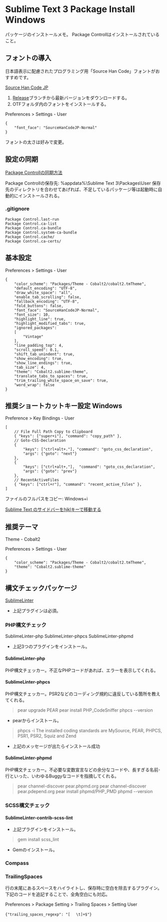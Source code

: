 # Sublime Text 3 Package Install Windows

パッケージのインストールメモ。
Package Controllはインストールされていること。

## フォントの導入

日本語表示に配慮されたプログラミング用「Source Han Code」フォントがおすすめです。

[Source Han Code JP](https://github.com/adobe-fonts/source-han-code-jp)

1. [Release](https://github.com/adobe-fonts/source-han-code-jp/tree/release)ブランチから最新バージョンをダウンロードする。
2. OTFフォルダ内のフォントをインストールする。

Preferences > Settings - User

```
{
    "font_face": "SourceHanCodeJP-Normal"
}
```

フォントの太さは好みで変更。

## 設定の同期

[Package Controllの同期方法](https://packagecontrol.io/docs/syncing#git)

Package Controllの保存先: %appdata%\Sublime Text 3\Packages\User
保存先のディレクトリを合わせてあげれば、不足しているパッケージ等は起動時に自動的にインストールされる。

### .gitignore

```
Package Control.last-run
Package Control.ca-list
Package Control.ca-bundle
Package Control.system-ca-bundle
Package Control.cache/
Package Control.ca-certs/
```

## 基本設定

Preferences > Settings - User

```
{
    "color_scheme": "Packages/Theme - Cobalt2/cobalt2.tmTheme",
    "default_encoding": "UTF-8",
    "draw_white_space": "all",
    "enable_tab_scrolling": false,
    "fallback_encoding": "UTF-8",
    "fold_buttons": false,
    "font_face": "SourceHanCodeJP-Normal",
    "font_size": 10,
    "highlight_line": true,
    "highlight_modified_tabs": true,
    "ignored_packages":
    [
        "Vintage"
    ],
    "line_padding_top": 4,
    "scroll_speed": 0.1,
    "shift_tab_unindent": true,
    "show_encoding": true,
    "show_line_endings": true,
    "tab_size": 4,
    "theme": "Cobalt2.sublime-theme",
    "translate_tabs_to_spaces": true,
    "trim_trailing_white_space_on_save": true,
    "word_wrap": false
}
```

## 推奨ショートカットキー設定 Windows

Preference > Key Bindings - User

```
[
    // File Full Path Copy to Clipboard
    { "keys": ["super+i"], "command": "copy_path" },
    // Goto-CSS-Declaration
    {
        "keys": ["ctrl+alt+."], "command": "goto_css_declaration",
        "args": {"goto": "next"}
    },
    {
        "keys": ["ctrl+alt+,"],  "command": "goto_css_declaration",
        "args": {"goto": "prev"}
    },
    // RecentActiveFiles
    { "keys": ["ctrl+r"], "command": "recent_active_files" },
]
```

ファイルのフルパスをコピー: Windows+i

[Sublime Text のサイドバーをhjklキーで移動する](http://m.designbits.jp/14072721/)

## 推奨テーマ

Theme - Cobalt2

Preferences > Settings - User

```
{
    "color_scheme": "Packages/Theme - Cobalt2/cobalt2.tmTheme",
    "theme": "Cobalt2.sublime-theme"
}
```

## 構文チェックパッケージ

[SublimeLinter](http://sublimelinter.readthedocs.org/en/latest/index.html)

* 上記プラグインは必須。

### PHP構文チェック

SublimeLinter-php
SublimeLinter-phpcs
SublimeLinter-phpmd

* 上記3つのプラグインをインストール。

#### SublimeLinter-php

PHP構文チェッカー。不正なPHPコードがあれば、エラーを表示してくれる。

#### SublimeLinter-phpcs

PHP構文チェッカー。PSR2などのコーディング規約に違反している箇所を教えてくれる。

> pear upgrade PEAR
> pear install PHP_CodeSniffer
> phpcs --version

* pearからインストール。

> phpcs -i
The installed coding standards are MySource, PEAR, PHPCS, PSR1, PSR2, Squiz and Zend

* 上記のメッセージが出たらインストール成功

#### SublimeLinter-phpmd

PHP構文チェッカー。不必要な変数宣言などの余分なコードや、長すぎる名前･行といった、いわゆるBuggyなコードを指摘してくれる。

> pear channel-discover pear.phpmd.org
> pear channel-discover pear.pdepend.org
> pear install phpmd/PHP_PMD
> phpmd --version

### SCSS構文チェック

#### SublimeLinter-contrib-scss-lint

* 上記プラグインをインストール。

> gem install scss_lint

* Gemのインストール。

### Compass

### TrailingSpaces

行の末尾にあるスペースをハイライトし、保存時に空白を除去するプラグイン。
下記のコードを追記することで、全角空白にも対応。

Preferences > Package Setting > Trailing Spaces > Setting User

```
{"trailing_spaces_regexp": "[　 \t]+$"}
```

